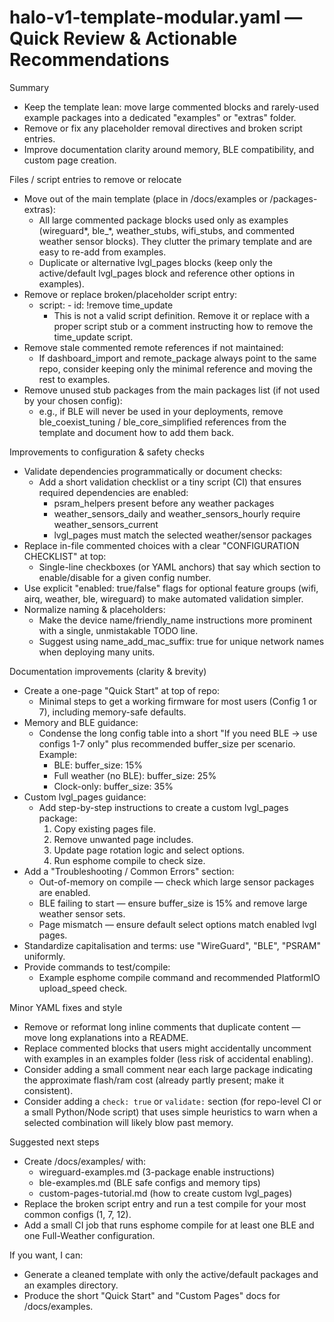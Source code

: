 # halo-v1-template-modular.yaml — Quick Review & Actionable Recommendations

Summary
- Keep the template lean: move large commented blocks and rarely-used example packages into a dedicated "examples" or "extras" folder.
- Remove or fix any placeholder removal directives and broken script entries.
- Improve documentation clarity around memory, BLE compatibility, and custom page creation.

Files / script entries to remove or relocate
- Move out of the main template (place in /docs/examples or /packages-extras):
  - All large commented package blocks used only as examples (wireguard*, ble_*, weather_stubs, wifi_stubs, and commented weather sensor blocks). They clutter the primary template and are easy to re-add from examples.
  - Duplicate or alternative lvgl_pages blocks (keep only the active/default lvgl_pages block and reference other options in examples).
- Remove or replace broken/placeholder script entry:
  - script: - id: !remove time_update
    - This is not a valid script definition. Remove it or replace with a proper script stub or a comment instructing how to remove the time_update script.
- Remove stale commented remote references if not maintained:
  - If dashboard_import and remote_package always point to the same repo, consider keeping only the minimal reference and moving the rest to examples.
- Remove unused stub packages from the main packages list (if not used by your chosen config):
  - e.g., if BLE will never be used in your deployments, remove ble_coexist_tuning / ble_core_simplified references from the template and document how to add them back.

Improvements to configuration & safety checks
- Validate dependencies programmatically or document checks:
  - Add a short validation checklist or a tiny script (CI) that ensures required dependencies are enabled:
    - psram_helpers present before any weather packages
    - weather_sensors_daily and weather_sensors_hourly require weather_sensors_current
    - lvgl_pages must match the selected weather/sensor packages
- Replace in-file commented choices with a clear "CONFIGURATION CHECKLIST" at top:
  - Single-line checkboxes (or YAML anchors) that say which section to enable/disable for a given config number.
- Use explicit "enabled: true/false" flags for optional feature groups (wifi, airq, weather, ble, wireguard) to make automated validation simpler.
- Normalize naming & placeholders:
  - Make the device name/friendly_name instructions more prominent with a single, unmistakable TODO line.
  - Suggest using name_add_mac_suffix: true for unique network names when deploying many units.

Documentation improvements (clarity & brevity)
- Create a one-page "Quick Start" at top of repo:
  - Minimal steps to get a working firmware for most users (Config 1 or 7), including memory-safe defaults.
- Memory and BLE guidance:
  - Condense the long config table into a short "If you need BLE -> use configs 1-7 only" plus recommended buffer_size per scenario. Example:
    - BLE: buffer_size: 15%
    - Full weather (no BLE): buffer_size: 25%
    - Clock-only: buffer_size: 35%
- Custom lvgl_pages guidance:
  - Add step-by-step instructions to create a custom lvgl_pages package:
    1. Copy existing pages file.
    2. Remove unwanted page includes.
    3. Update page rotation logic and select options.
    4. Run esphome compile to check size.
- Add a "Troubleshooting / Common Errors" section:
  - Out-of-memory on compile — check which large sensor packages are enabled.
  - BLE failing to start — ensure buffer_size is 15% and remove large weather sensor sets.
  - Page mismatch — ensure default select options match enabled lvgl pages.
- Standardize capitalisation and terms: use "WireGuard", "BLE", "PSRAM" uniformly.
- Provide commands to test/compile:
  - Example esphome compile command and recommended PlatformIO upload_speed check.

Minor YAML fixes and style
- Remove or reformat long inline comments that duplicate content — move long explanations into a README.
- Replace commented blocks that users might accidentally uncomment with examples in an examples folder (less risk of accidental enabling).
- Consider adding a small comment near each large package indicating the approximate flash/ram cost (already partly present; make it consistent).
- Consider adding a `check: true` or `validate:` section (for repo-level CI or a small Python/Node script) that uses simple heuristics to warn when a selected combination will likely blow past memory.

Suggested next steps
- Create /docs/examples/ with:
  - wireguard-examples.md (3-package enable instructions)
  - ble-examples.md (BLE safe configs and memory tips)
  - custom-pages-tutorial.md (how to create custom lvgl_pages)
- Replace the broken script entry and run a test compile for your most common configs (1, 7, 12).
- Add a small CI job that runs esphome compile for at least one BLE and one Full-Weather configuration.

If you want, I can:
- Generate a cleaned template with only the active/default packages and an examples directory.
- Produce the short "Quick Start" and "Custom Pages" docs for /docs/examples.
